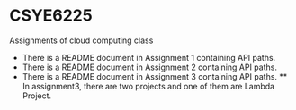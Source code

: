 # CSYE6225
Assignments of cloud computing class 
*  There is a README document in Assignment 1 containing API paths.
*  There is a README document in Assignment 2 containing API paths.
*  There is a README document in Assignment 3 containing API paths.
** In assignment3, there are two projects and one of them are Lambda Project.
